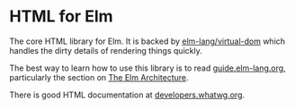 # HTML for Elm

The core HTML library for Elm. It is backed by [elm-lang/virtual-dom](http://package.elm-lang.org/packages/elm-lang/virtual-dom/latest/) which handles the dirty details of rendering things quickly.

The best way to learn how to use this library is to read [guide.elm-lang.org](http://guide.elm-lang.org/), particularly the section on [The Elm Architecture](http://guide.elm-lang.org/architecture/index.html).

There is good HTML documentation at [developers.whatwg.org](http://developers.whatwg.org).
